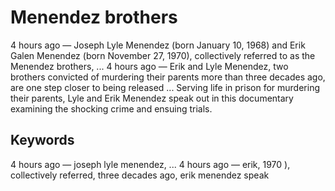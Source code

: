 # Menendez brothers

4 hours ago — Joseph Lyle Menendez (born January 10, 1968) and Erik Galen Menendez (born November 27, 1970), collectively referred to as the Menendez brothers, ... 4 hours ago — Erik and Lyle Menendez, two brothers convicted of murdering their parents more than three decades ago, are one step closer to being released ... Serving life in prison for murdering their parents, Lyle and Erik Menendez speak out in this documentary examining the shocking crime and ensuing trials.

## Keywords
4 hours ago — joseph lyle menendez, ... 4 hours ago — erik, 1970 ), collectively referred, three decades ago, erik menendez speak
